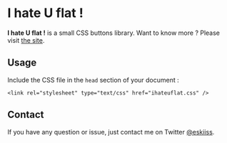 # I hate U flat !

**I hate U flat !** is a small CSS buttons library. Want to know more ? Please visit [the site](http://ronanlevesque.fr/ihateuflat/).

## Usage

Include the CSS file in the `head` section of your document :

    <link rel="stylesheet" type="text/css" href="ihateuflat.css" />

## Contact

If you have any question or issue, just contact me on Twitter [@eskiiss](https://twitter.com/eskiiss).